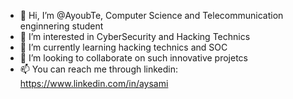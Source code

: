 - 👋 Hi, I’m @AyoubTe, Computer Science and Telecommunication enginnering student
- 👀 I’m interested in CyberSecurity and Hacking Technics
- 🌱 I’m currently learning hacking technics and SOC
- 💞️ I’m looking to collaborate on such innovative projetcs
- 📫 You can reach me through linkedin: https://www.linkedin.com/in/aysami

<!---
AyoubTe/AyoubTe is a ✨ special ✨ repository because its `README.md` (this file) appears on your GitHub profile.
You can click the Preview link to take a look at your changes.
--->
